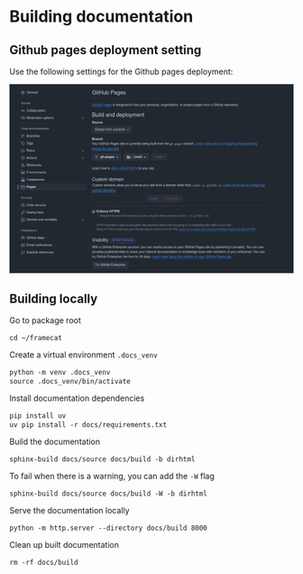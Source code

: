 # Building documentation

## Github pages deployment setting
Use the following settings for the Github pages deployment:

![framecat logo](_static/images/gh-pages-settings.png)

## Building locally
Go to package root
```
cd ~/framecat
```

Create a virtual environment `.docs_venv`
```
python -m venv .docs_venv
source .docs_venv/bin/activate
```

Install documentation dependencies
```
pip install uv
uv pip install -r docs/requirements.txt
```

Build the documentation
```
sphinx-build docs/source docs/build -b dirhtml
```

To fail when there is a warning, you can add the `-W` flag
```
sphinx-build docs/source docs/build -W -b dirhtml
```

Serve the documentation locally
```
python -m http.server --directory docs/build 8000
```

Clean up built documentation
```
rm -rf docs/build
```

